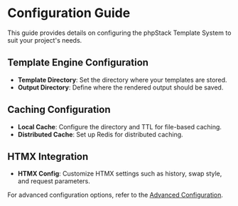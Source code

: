 # Configuration Guide

This guide provides details on configuring the phpStack Template System to suit your project's needs.

## Template Engine Configuration

- **Template Directory**: Set the directory where your templates are stored.
- **Output Directory**: Define where the rendered output should be saved.

## Caching Configuration

- **Local Cache**: Configure the directory and TTL for file-based caching.
- **Distributed Cache**: Set up Redis for distributed caching.

## HTMX Integration

- **HTMX Config**: Customize HTMX settings such as history, swap style, and request parameters.

For advanced configuration options, refer to the [Advanced Configuration](AdvancedConfiguration.md).
